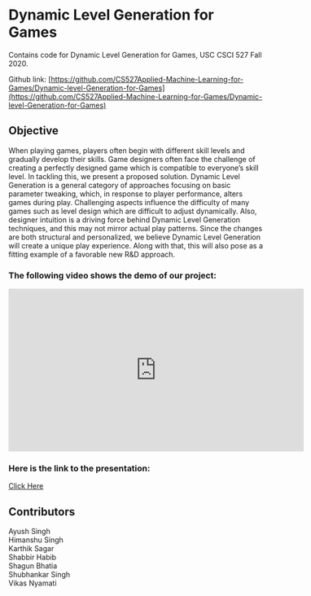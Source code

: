 # Dynamic Level Generation for Games

Contains code for Dynamic Level Generation for Games, USC CSCI 527 Fall 2020.

Github link: [https://github.com/CS527Applied-Machine-Learning-for-Games/Dynamic-level-Generation-for-Games](https://github.com/CS527Applied-Machine-Learning-for-Games/Dynamic-level-Generation-for-Games) <br/>

## Objective <br />
When playing games, players often begin with different skill levels and gradually develop their skills. Game designers often face the challenge of creating a perfectly designed game which is compatible to everyone’s skill level. In tackling this, we present a proposed solution. Dynamic Level Generation is a general category of approaches focusing on basic parameter tweaking, which, in response to player performance, alters games during play. Challenging aspects influence the difficulty of many games such as level design which are difficult to adjust dynamically. Also, designer intuition is a driving force behind Dynamic Level Generation techniques, and this may not mirror actual play patterns. Since the changes are both structural and personalized, we believe Dynamic Level Generation will create a unique play experience. Along with that, this will also pose as a fitting example of a favorable new R&D approach. <br/>

### The following video shows the demo of our project: <br />

<iframe width="580" height="320" src="https://www.youtube.com/embed/TE7l573BMaM" frameborder="0" allow="accelerometer; autoplay; clipboard-write; encrypted-media; gyroscope; picture-in-picture" allowfullscreen></iframe>

### Here is the link to the presentation: <br />
[Click Here](https://github.com/CS527Applied-Machine-Learning-for-Games/Dynamic-level-Generation-for-Games/blob/master/Dynamic%20Level%20Generation%20final%20review.pptx?raw=true)

## Contributors <br/>
Ayush Singh <br/> 
Himanshu Singh <br/>
Karthik Sagar <br/>
Shabbir Habib <br/>
Shagun Bhatia <br/>
Shubhankar Singh <br/>
Vikas Nyamati <br/>

